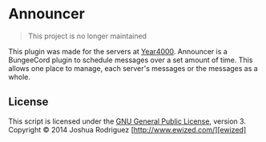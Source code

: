 Announcer
======

> This project is no longer maintained

This plugin was made for the servers at [Year4000]. Announcer is a BungeeCord plugin to
schedule messages over a set amount of time. This allows one place to manage, each server's
messages or the messages as a whole.

License
------
This script is licensed under the [GNU General Public License][license], version 3.
Copyright &copy; 2014 Joshua Rodriguez [http://www.ewized.com/][ewized]

[license]: https://github.com/Year4000/announcer/blob/master/LICENSE.md
[year4000]: http://www.year4000.net/
[ewized]: http://www.ewized.com/
